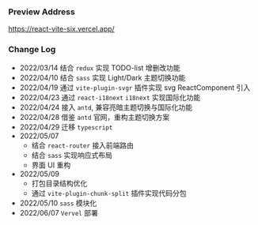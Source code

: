 ### Preview Address

<https://react-vite-six.vercel.app/>

### Change Log

- 2022/03/14 结合 `redux` 实现 TODO-list 增删改功能
- 2022/04/10 结合 `sass` 实现 Light/Dark 主题切换功能
- 2022/04/19 通过 `vite-plugin-svgr` 插件实现 svg ReactComponent 引入
- 2022/04/23 通过 `react-i18next` `i18next` 实现国际化功能
- 2022/04/24 接入 `antd`, 兼容亮暗主题切换与国际化功能
- 2022/04/28 借鉴 `antd` 官网，重构主题切换方案
- 2022/04/29 迁移 `typescript`
- 2022/05/07
  - 结合 `react-router` 接入前端路由
  - 结合 `sass` 实现响应式布局
  - 界面 UI 重构
- 2022/05/09
  - 打包目录结构优化
  - 通过 `vite-plugin-chunk-split` 插件实现代码分包
- 2022/05/10 `sass` 模块化
- 2022/06/07 `Vervel` 部署
